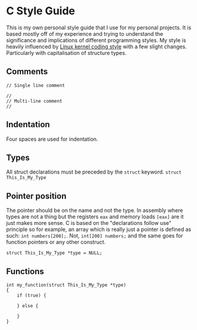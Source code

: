 # C Style Guide

This is my own personal style guide that I use for my personal projects. It is
based mostly off of my experience and trying to understand the significance and
implications of different programming styles. My style is heavily influenced by
[Linux kernel coding
style](https://www.kernel.org/doc/html/v4.10/process/coding-style.html) with a
few slight changes. Particularly with capitalisation of structure types.

## Comments
```
// Single line comment

//
// Multi-line comment
//
```

## Indentation
Four spaces are used for indentation.

## Types
All struct declarations must be preceded by the ```struct``` keyword.
```struct This_Is_My_Type```

## Pointer position

The pointer should be on the name and not the type. In assembly where types are
not a thing but the registers ```eax``` and memory loads ```[eax]``` are it just
makes more sense. C is based on the "declarations follow use" principle so for
example, an array which is really just a pointer is defined as such: ```int
numbers[200];```. Not, ```int[200] numbers;``` and the same goes for function
pointers or any other construct.

```struct This_Is_My_Type *type = NULL;```

## Functions
```
int my_function(struct This_Is_My_Type *type)
{
    if (true) {

    } else {

    }
}

```
